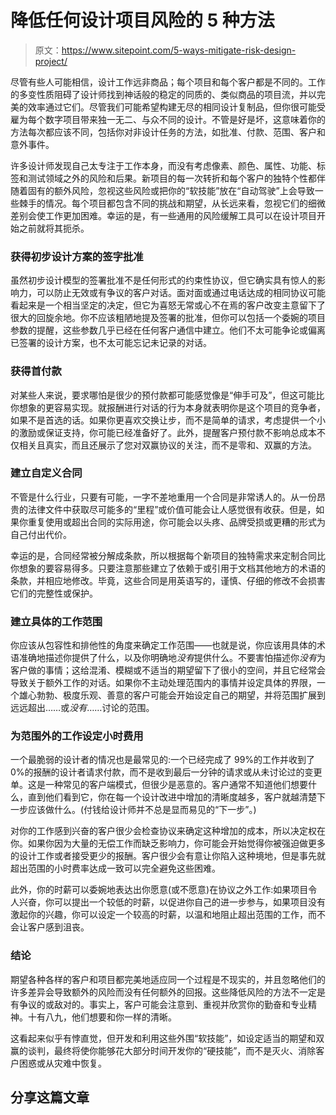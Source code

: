 # 降低任何设计项目风险的 5 种方法

> 原文：<https://www.sitepoint.com/5-ways-mitigate-risk-design-project/>

尽管有些人可能相信，设计工作远非商品；每个项目和每个客户都是不同的。工作的多变性质阻碍了设计师找到神话般的稳定的同质的、类似商品的项目流，并以完美的效率通过它们。尽管我们可能希望构建无尽的相同设计复制品，但你很可能受雇为每个数字项目带来独一无二、与众不同的设计。不管是好是坏，这意味着你的方法每次都应该不同，包括你对非设计任务的方法，如批准、付款、范围、客户和意外事件。

许多设计师发现自己太专注于工作本身，而没有考虑像素、颜色、属性、功能、标签和测试领域之外的风险和后果。新项目的每一次转折和每个客户的独特个性都伴随着固有的额外风险，忽视这些风险或把你的“软技能”放在“自动驾驶”上会导致一些棘手的情况。每个项目都包含不同的挑战和期望，从长远来看，忽视它们的细微差别会使工作更加困难。幸运的是，有一些通用的风险缓解工具可以在设计项目开始之前就将其扼杀。

### 获得初步设计方案的签字批准

虽然初步设计模型的签署批准不是任何形式的约束性协议，但它确实具有惊人的影响力，可以防止无效或有争议的客户对话。面对面或通过电话达成的相同协议可能看起来是一个相当坚定的决定，但它为喜怒无常或心不在焉的客户改变主意留下了很大的回旋余地。你不应该粗陋地提及签署的批准，但你可以包括一个委婉的项目参数的提醒，这些参数几乎已经在任何客户通信中建立。他们不太可能争论或偏离已签署的设计方案，也不太可能忘记未记录的对话。

### 获得首付款

对某些人来说，要求哪怕是很少的预付款都可能感觉像是“伸手可及”，但这可能比你想象的更容易实现。就报酬进行对话的行为本身就表明你是这个项目的竞争者，如果不是首选的话。如果你更喜欢交换让步，而不是简单的请求，考虑提供一个小的激励或保证支持，你可能已经准备好了。此外，提醒客户预付款不影响总成本不仅相关且真实，而且还展示了您对双赢协议的关注，而不是零和、双赢的方法。

### 建立自定义合同

不管是什么行业，只要有可能，一字不差地重用一个合同是非常诱人的。从一份昂贵的法律文件中获取尽可能多的“里程”或价值可能会让人感觉很有收获。但是，如果你重复使用或超出合同的实际用途，你可能会以头疼、品牌受损或更糟的形式为自己付出代价。

幸运的是，合同经常被分解成条款，所以根据每个新项目的独特需求来定制合同比你想象的要容易得多。只要注意那些建立了依赖于或引用于文档其他地方的术语的条款，并相应地修改。毕竟，这些合同是用英语写的，谨慎、仔细的修改不会损害它们的完整性或保护。

### 建立具体的工作范围

你应该从包容性和排他性的角度来确定工作范围——也就是说，你应该用具体的术语准确地描述你提供了什么，以及你明确地*没有*提供什么。不要害怕描述你*没有*为客户做的事情；这给混淆、模糊或不适当的期望留下了很小的空间，并且它经常会导致关于额外工作的对话。如果你不主动处理范围内的事情并设定具体的界限，一个雄心勃勃、极度乐观、善意的客户可能会开始设定自己的期望，并将范围扩展到远远超出……或*没有*……讨论的范围。

### 为范围外的工作设定小时费用

一个最脆弱的设计者的情况也是最常见的:一个已经完成了 99%的工作并收到了 0%的报酬的设计者请求付款，而不是收到最后一分钟的请求或从未讨论过的变更单。这是一种常见的客户端模式，但很少是恶意的。客户通常不知道他们想要什么，直到他们看到它，你在每一个设计改进中增加的清晰度越多，客户就越清楚下一步应该做什么。(付钱给设计师并不总是显而易见的“下一步”。)

对你的工作感到兴奋的客户很少会检查协议来确定这种增加的成本，所以决定权在你。如果你因为大量的无偿工作而缺乏影响力，你可能会开始觉得你被强迫做更多的设计工作或者接受更少的报酬。客户很少会有意让你陷入这种境地，但是事先就超出范围的小时费率达成一致可以完全避免这些困难。

此外，你的时薪可以委婉地表达出你愿意(或不愿意)在协议之外工作:如果项目令人兴奋，你可以提出一个较低的时薪，以促进你自己的进一步参与，如果项目没有激起你的兴趣，你可以设定一个较高的时薪，以温和地阻止超出范围的工作，而不会让客户感到沮丧。

### 结论

期望各种各样的客户和项目都完美地适应同一个过程是不现实的，并且忽略他们的许多差异会导致额外的风险而没有任何额外的回报。这些降低风险的方法不一定是有争议的或敌对的。事实上，客户可能会注意到、重视并欣赏你的勤奋和专业精神。十有八九，他们想要和你一样的清晰。

这看起来似乎有悖直觉，但开发和利用这些外围“软技能”，如设定适当的期望和双赢的谈判，最终将使你能够花大部分时间开发你的“硬技能”，而不是灭火、消除客户困惑或从灾难中恢复。

## 分享这篇文章